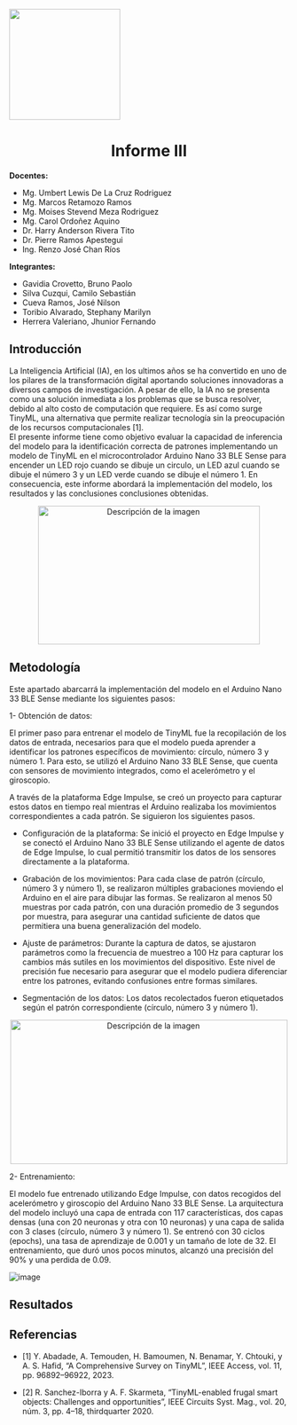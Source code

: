<p align="left">
  <img src="https://seeklogo.com/images/U/u-cayetano-heredia-logo-CA435ADF8C-seeklogo.com.png" width="200">
  <h1 align="center">Informe III</h1>
</p>
 
<strong>Docentes:</strong>
- Mg. Umbert Lewis De La Cruz Rodriguez 
- Mg. Marcos Retamozo Ramos
- Mg. Moises Stevend Meza Rodriguez
- Mg. Carol Ordoñez Aquino
- Dr. Harry Anderson Rivera Tito  
- Dr. Pierre Ramos Apestegui 
- Ing. Renzo José Chan Ríos

<strong>Integrantes:</strong>
- Gavidia Crovetto, Bruno Paolo
- Silva Cuzqui, Camilo Sebastián
- Cueva Ramos, José Nilson
- Toribio Alvarado, Stephany Marilyn
- Herrera Valeriano, Jhunior Fernando 

## Introducción

La Inteligencia Artificial (IA), en los ultimos años se ha convertido en uno de los pilares de la transformación digital aportando soluciones innovadoras a diversos campos de investigación. A pesar de ello, la IA no se presenta como una solución inmediata a los problemas que se busca resolver, debido al alto costo de computación que requiere. Es así como surge TinyML, una alternativa que permite realizar tecnología sin la preocupación de los recursos computacionales [1].  
El presente informe tiene como objetivo evaluar la capacidad de inferencia del modelo para la identificación correcta de patrones implementando un modelo de TinyML en el microcontrolador Arduino Nano 33 BLE Sense para encender un LED rojo cuando se dibuje un circulo, un LED azul cuando se dibuje el número 3 y un LED verde cuando se dibuje el número 1. En consecuencia, este informe abordará la implementación del modelo, los resultados y las conclusiones conclusiones obtenidas. 

<p align='center'>
  <img src="https://github.com/user-attachments/assets/94b2adda-3e01-4a65-8c1e-3c935c486853" alt="Descripción de la imagen" style="width: 400px; height: 250px;">
</p>

## Metodología

Este apartado abarcarrá la implementación del modelo en el Arduino Nano 33 BLE Sense mediante los siguientes pasos:

1- Obtención de datos:

El primer paso para entrenar el modelo de TinyML fue la recopilación de los datos de entrada, necesarios para que el modelo pueda aprender a identificar los patrones específicos de movimiento: círculo, número 3 y número 1. Para esto, se utilizó el Arduino Nano 33 BLE Sense, que cuenta con sensores de movimiento integrados, como el acelerómetro y el giroscopio.

A través de la plataforma Edge Impulse, se creó un proyecto para capturar estos datos en tiempo real mientras el Arduino realizaba los movimientos correspondientes a cada patrón. 
Se siguieron los siguientes pasos.

- Configuración de la plataforma: Se inició el proyecto en Edge Impulse y se conectó el Arduino Nano 33 BLE Sense utilizando el agente de datos de Edge Impulse, lo cual permitió transmitir los datos de los sensores directamente a la plataforma.

- Grabación de los movimientos: Para cada clase de patrón (círculo, número 3 y número 1), se realizaron múltiples grabaciones moviendo el Arduino en el aire para dibujar las formas. Se realizaron al menos 50 muestras por cada patrón, con una duración promedio de 3 segundos por muestra, para asegurar una cantidad suficiente de datos que permitiera una buena generalización del modelo.

- Ajuste de parámetros: Durante la captura de datos, se ajustaron parámetros como la frecuencia de muestreo a 100 Hz para capturar los cambios más sutiles en los movimientos del dispositivo. Este nivel de precisión fue necesario para asegurar que el modelo pudiera diferenciar entre los patrones, evitando confusiones entre formas similares.

- Segmentación de los datos: Los datos recolectados fueron etiquetados según el patrón correspondiente (círculo, número 3 y número 1).

<p align="center">
  <img src="https://github.com/user-attachments/assets/2effffd3-8027-4ef9-9113-a21f72204b6e" alt="Descripción de la imagen" style="width: 500px; height: 260px;">
</p>

2- Entrenamiento:

El modelo fue entrenado utilizando Edge Impulse, con datos recogidos del acelerómetro y giroscopio del Arduino Nano 33 BLE Sense. La arquitectura del modelo incluyó una capa de entrada con 117 características, dos capas densas (una con 20 neuronas y otra con 10 neuronas) y una capa de salida con 3 clases (círculo, número 3 y número 1). Se entrenó con 30 ciclos (epochs), una tasa de aprendizaje de 0.001 y un tamaño de lote de 32.
El entrenamiento, que duró unos pocos minutos, alcanzó una precisión del 90% y una perdida de 0.09.

![image](https://github.com/user-attachments/assets/144c4ef9-cde0-483d-95c6-b662bd79b990)

## Resultados

## Referencias

- [1]	Y. Abadade, A. Temouden, H. Bamoumen, N. Benamar, Y. Chtouki, y A. S. Hafid, “A Comprehensive Survey on TinyML”, IEEE Access, vol. 11, pp. 96892–96922, 2023.

- [2]	R. Sanchez-Iborra y A. F. Skarmeta, “TinyML-enabled frugal smart objects: Challenges and opportunities”, IEEE Circuits Syst. Mag., vol. 20, núm. 3, pp. 4–18, thirdquarter 2020.
